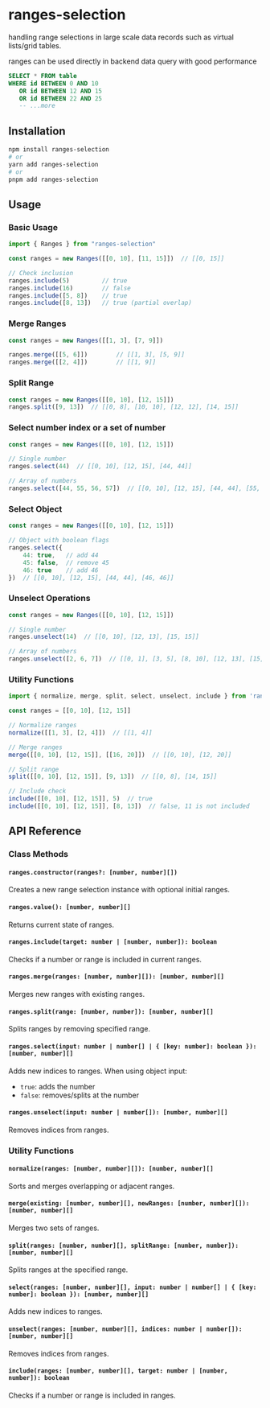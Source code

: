 # ranges-selection

handling range selections in large scale data records such as virtual lists/grid tables.

ranges can be used directly in backend data query with good performance
```sql
SELECT * FROM table
WHERE id BETWEEN 0 AND 10
   OR id BETWEEN 12 AND 15
   OR id BETWEEN 22 AND 25
   -- ...more
```

## Installation

```bash
npm install ranges-selection
# or
yarn add ranges-selection
# or
pnpm add ranges-selection
```

## Usage

### Basic Usage
```js
import { Ranges } from "ranges-selection"

const ranges = new Ranges([[0, 10], [11, 15]])  // [[0, 15]]

// Check inclusion
ranges.include(5)         // true
ranges.include(16)        // false
ranges.include([5, 8])    // true
ranges.include([8, 13])   // true (partial overlap)
```

### Merge Ranges
```js
const ranges = new Ranges([[1, 3], [7, 9]])

ranges.merge([[5, 6]])        // [[1, 3], [5, 9]]
ranges.merge([[2, 4]])        // [[1, 9]]
```

### Split Range
```js
const ranges = new Ranges([[0, 10], [12, 15]])
ranges.split([9, 13])  // [[0, 8], [10, 10], [12, 12], [14, 15]]
```

### Select number index or a set of number
```js
const ranges = new Ranges([[0, 10], [12, 15]])

// Single number
ranges.select(44)  // [[0, 10], [12, 15], [44, 44]]

// Array of numbers
ranges.select([44, 55, 56, 57])  // [[0, 10], [12, 15], [44, 44], [55, 57]]
```

### Select Object

```js
const ranges = new Ranges([[0, 10], [12, 15]])

// Object with boolean flags
ranges.select({
    44: true,   // add 44
    45: false,  // remove 45
    46: true    // add 46
})  // [[0, 10], [12, 15], [44, 44], [46, 46]]
```

### Unselect Operations
```js
const ranges = new Ranges([[0, 10], [12, 15]])

// Single number
ranges.unselect(14)  // [[0, 10], [12, 13], [15, 15]]

// Array of numbers
ranges.unselect([2, 6, 7])  // [[0, 1], [3, 5], [8, 10], [12, 13], [15, 15]]
```

### Utility Functions
```js
import { normalize, merge, split, select, unselect, include } from 'ranges-selection/utils'

const ranges = [[0, 10], [12, 15]]

// Normalize ranges
normalize([[1, 3], [2, 4]])  // [[1, 4]]

// Merge ranges
merge([[0, 10], [12, 15]], [[16, 20]])  // [[0, 10], [12, 20]]

// Split range
split([[0, 10], [12, 15]], [9, 13])  // [[0, 8], [14, 15]]

// Include check
include([[0, 10], [12, 15]], 5)  // true
include([[0, 10], [12, 15]], [8, 13])  // false, 11 is not included
```

## API Reference

### Class Methods

#### `ranges.constructor(ranges?: [number, number][])`
Creates a new range selection instance with optional initial ranges.

#### `ranges.value(): [number, number][]`
Returns current state of ranges.

#### `ranges.include(target: number | [number, number]): boolean`
Checks if a number or range is included in current ranges.

#### `ranges.merge(ranges: [number, number][]): [number, number][]`
Merges new ranges with existing ranges.

#### `ranges.split(range: [number, number]): [number, number][]`
Splits ranges by removing specified range.

#### `ranges.select(input: number | number[] | { [key: number]: boolean }): [number, number][]`
Adds new indices to ranges. When using object input:
- `true`: adds the number
- `false`: removes/splits at the number

#### `ranges.unselect(input: number | number[]): [number, number][]`
Removes indices from ranges.

### Utility Functions

#### `normalize(ranges: [number, number][]): [number, number][]`
Sorts and merges overlapping or adjacent ranges.

#### `merge(existing: [number, number][], newRanges: [number, number][]): [number, number][]`
Merges two sets of ranges.

#### `split(ranges: [number, number][], splitRange: [number, number]): [number, number][]`
Splits ranges at the specified range.

#### `select(ranges: [number, number][], input: number | number[] | { [key: number]: boolean }): [number, number][]`
Adds new indices to ranges.

#### `unselect(ranges: [number, number][], indices: number | number[]): [number, number][]`
Removes indices from ranges.

#### `include(ranges: [number, number][], target: number | [number, number]): boolean`
Checks if a number or range is included in ranges.
